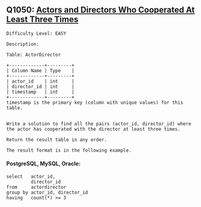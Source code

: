 ## Q1050: [Actors and Directors Who Cooperated At Least Three Times](https://leetcode.com/problems/actors-and-directors-who-cooperated-at-least-three-times/)

```
Difficulty Level: EASY
```

```
Description:

Table: ActorDirector

+-------------+---------+
| Column Name | Type    |
+-------------+---------+
| actor_id    | int     |
| director_id | int     |
| timestamp   | int     |
+-------------+---------+
timestamp is the primary key (column with unique values) for this table.
 

Write a solution to find all the pairs (actor_id, director_id) where the actor has cooperated with the director at least three times.

Return the result table in any order.

The result format is in the following example.
```

#### PostgreSQL, MySQL, Oracle:

```
select   actor_id,
         director_id
from     actordirector
group by actor_id, director_id
having   count(*) >= 3
```